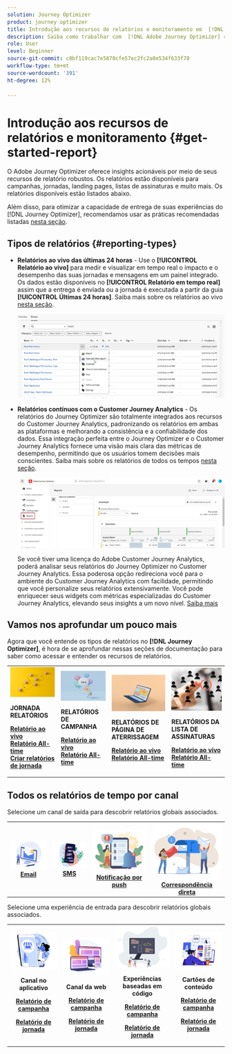 ```yaml
---
solution: Journey Optimizer
product: journey optimizer
title: Introdução aos recursos de relatórios e monitoramento em  [!DNL Adobe Journey Optimizer]
description: Saiba como trabalhar com  [!DNL Adobe Journey Optimizer] recursos de relatórios e monitoramento.
role: User
level: Beginner
source-git-commit: c8bf119cac7e5870cfe57ec2fc2a0e534f633f78
workflow-type: tm+mt
source-wordcount: '391'
ht-degree: 12%

---
```


# Introdução aos recursos de relatórios e monitoramento {#get-started-report}

O Adobe Journey Optimizer oferece insights acionáveis por meio de seus recursos de relatório robustos. Os relatórios estão disponíveis para campanhas, jornadas, landing pages, listas de assinaturas e muito mais. Os relatórios disponíveis estão listados abaixo.

Além disso, para otimizar a capacidade de entrega de suas experiências do [!DNL Journey Optimizer], recomendamos usar as práticas recomendadas listadas [nesta seção](deliverability.md).


## Tipos de relatórios {#reporting-types}

* **Relatórios ao vivo das últimas 24 horas** - Use o **[!UICONTROL Relatório ao vivo]** para medir e visualizar em tempo real o impacto e o desempenho das suas jornadas e mensagens em um painel integrado. Os dados estão disponíveis no **[!UICONTROL Relatório em tempo real]** assim que a entrega é enviada ou a jornada é executada a partir da guia **[!UICONTROL Últimas 24 horas]**. Saiba mais sobre os relatórios ao vivo [nesta seção](live-report.md).

  ![](assets/report_journey.png)


* **Relatórios contínuos com o Customer Journey Analytics** - Os relatórios do Journey Optimizer são totalmente integrados aos recursos do Customer Journey Analytics, padronizando os relatórios em ambas as plataformas e melhorando a consistência e a confiabilidade dos dados. Essa integração perfeita entre o Journey Optimizer e o Customer Journey Analytics fornece uma visão mais clara das métricas de desempenho, permitindo que os usuários tomem decisões mais conscientes. Saiba mais sobre os relatórios de todos os tempos [nesta seção](report-gs-cja.md).

  ![](assets/gs-cja-report-1.png)

  Se você tiver uma licença do Adobe Customer Journey Analytics, poderá analisar seus relatórios do Journey Optimizer no Customer Journey Analytics. Essa poderosa opção redireciona você para o ambiente do Customer Journey Analytics com facilidade, permitindo que você personalize seus relatórios extensivamente. Você pode enriquecer seus widgets com métricas especializadas do Customer Journey Analytics, elevando seus insights a um novo nível. [Saiba mais](report-cja-manage.md)


## Vamos nos aprofundar um pouco mais

Agora que você entende os tipos de relatórios no **[!DNL Journey Optimizer]**, é hora de se aprofundar nessas seções de documentação para saber como acessar e entender os recursos de relatórios.


<table style="table-layout:fixed"><tr style="border: 0;">
<td>
<img alt="Relatórios de jornada" src="../assets/do-not-localize/start-journey.jpeg">
<div>
<p><strong>JORNADA RELATÓRIOS</strong></p>
</div>
<div>
<a href="journey-live-report.md"><strong>Relatório ao vivo</strong></a>
</div>
<div>
<a href="journey-global-report-cja.md"><strong>Relatório All-time</strong></a>
</div>
<div>
<a href="sharing-overview.md"><strong>Criar relatórios de jornada</strong></a>
</div>
<p>
<p>
</td>
<td>
<img alt="Relatórios de campanha" src="../assets/do-not-localize/start-campaign.jpeg">
<div>
<p><strong>RELATÓRIOS DE CAMPANHA</strong></p>
</div>
<div>
<a href="campaign-live-report.md"><strong>Relatório ao vivo</strong></a>
</div>
<div>
<a href="campaign-global-report-cja.md"><strong>Relatório All-time</strong></a>
</div>
<p>
<p>
</td>
<td>
<img alt="Relatórios de landing page" src="../assets/do-not-localize/start-interface.jpeg">
<div>
<p><strong>RELATÓRIOS DE PÁGINA DE ATERRISSAGEM</strong></p>
</div>
<div>
<a href="lp-report-live.md"><strong>Relatório ao vivo</strong></a>
</div>
<div>
<a href="lp-report-global-cja.md"><strong>Relatório All-time</strong></a>
</div>
<p>
<p>
</td>
<td>
<img alt="Relatórios da lista de assinaturas" src="../assets/do-not-localize/role.jpg">
<div>
<p><strong>RELATÓRIOS DA LISTA DE ASSINATURAS</strong></p>
</div>
<div>
<a href="subscription-report-live.md"><strong>Relatório ao vivo</strong></a>
</div>
<div>
<a href="subscription-report-global-cja.md"><strong>Relatório All-time</strong></a>
</div>
<p>
<p>
</td>
</tr></table>

## Todos os relatórios de tempo por canal


Selecione um canal de saída para descobrir relatórios globais associados.

<table style="table-layout:fixed"><tr style="border: 0;">
<td><a href="campaign-global-report-cja-email.md"><img alt="email" src="../channels/assets/do-not-localize/email.png"></a>
<div align="center"><a href="campaign-global-report-cja-email.md"><strong>Email</strong></a></div></td>
<td><a href="campaign-global-report-cja-sms.md"><img alt="SMS" src="../channels/assets/do-not-localize/sms.png"></a>
<div align="center"><a href="campaign-global-report-cja-sms.md"><strong>SMS</strong></a></div></td>
<td><a href="campaign-global-report-cja-push.md"><img alt="push" src="../channels/assets/do-not-localize/push.png"></a>
<div align="center"><a href="campaign-global-report-cja-push.md"><strong>Notificação por push</strong></a></div></td>
<td><a href="campaign-global-report-cja-direct.md"><img alt="Correspondência direta" src="../channels/assets/do-not-localize/direct-mail.jpg"></a>
<div align="center"><a href="campaign-global-report-cja-direct.md"><strong>Correspondência direta</strong></a></div></td>
</tr></table>


Selecione uma experiência de entrada para descobrir relatórios globais associados.

<table style="table-layout:fixed"><tr style="border: 0;">
<td><a href="campaign-global-report-cja-inapp.md"><img alt="No aplicativo" src="../channels/assets/do-not-localize/inapp.jpg"></a>
<div align="center"><p><strong>Canal no aplicativo</strong></p><p><a href="campaign-global-report-cja-inapp.md"><strong>Relatório de campanha</strong></a></p><p><a href="journey-global-report-cja-inapp.md"><strong>Relatório de jornada</strong></a></p></div></td>
<td><p><a href="campaign-global-report-cja-web.md"><img alt="Web" src="../channels/assets/do-not-localize/web.jpg"></a></p>
<div align="center"><p><strong>Canal da web</strong></p><p><a href="campaign-global-report-cja-web.md"><strong>Relatório de campanha</strong></a></p><p><a href="journey-global-report-cja-web.md"><strong>Relatório de jornada</strong></a></p></div></td>
<td><a href="campaign-global-report-cja-code.md"><img alt="Experiência baseada em código" src="../channels/assets/do-not-localize/code.png"></a>
<div align="center"><p><strong>Experiências baseadas em código</strong></p><p><a href="campaign-global-report-cja-code.md"><strong>Relatório de campanha</strong></a></p><p><a href="campaign-global-report-cja-code.md"><strong>Relatório de jornada</strong></a></p></div></td>
<td><a href="journey-global-report-cja-code.md"><img alt="Cartões de conteúdo" src="../channels/assets/do-not-localize/cards.png"></a>
<div align="center"><p><strong>Cartões de conteúdo</strong></p><p><a href="campaign-global-report-cja-content.md"><strong>Relatório de campanha</strong></a></p><p><a href="journey-global-report-cja-content.md"><strong>Relatório de jornada</strong></a></p></div></td>
</tr></table>
